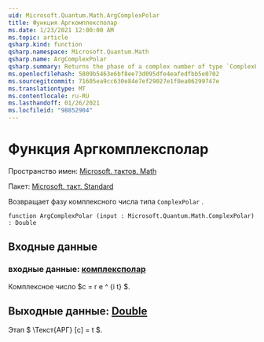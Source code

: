 ```yaml
---
uid: Microsoft.Quantum.Math.ArgComplexPolar
title: Функция Аргкомплексполар
ms.date: 1/23/2021 12:00:00 AM
ms.topic: article
qsharp.kind: function
qsharp.namespace: Microsoft.Quantum.Math
qsharp.name: ArgComplexPolar
qsharp.summary: Returns the phase of a complex number of type `ComplexPolar`.
ms.openlocfilehash: 5809b5463e6bf8ee73d095dfe4eafedfbb5e0702
ms.sourcegitcommit: 71605ea9cc630e84e7ef29027e1f0ea06299747e
ms.translationtype: MT
ms.contentlocale: ru-RU
ms.lasthandoff: 01/26/2021
ms.locfileid: "98852904"
---
```

# <a name="argcomplexpolar-function"></a>Функция Аргкомплексполар

Пространство имен: [Microsoft. тактов. Math](xref:Microsoft.Quantum.Math)

Пакет: [Microsoft. такт. Standard](https://nuget.org/packages/Microsoft.Quantum.Standard)


Возвращает фазу комплексного числа типа `ComplexPolar` .

```qsharp
function ArgComplexPolar (input : Microsoft.Quantum.Math.ComplexPolar) : Double
```


## <a name="input"></a>Входные данные

### <a name="input--complexpolar"></a>входные данные: [комплексполар](xref:Microsoft.Quantum.Math.ComplexPolar)

Комплексное число $c = r e ^ {i t} $.



## <a name="output--double"></a>Выходные данные: [Double](xref:microsoft.quantum.lang-ref.double)

Этап $ \Текст{АРГ} [c] = t $.